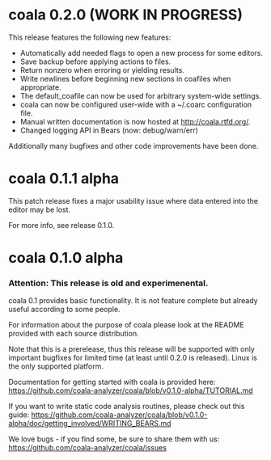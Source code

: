 # coala 0.2.0 (WORK IN PROGRESS)

This release features the following new features:

 * Automatically add needed flags to open a new process for some editors.
 * Save backup before applying actions to files.
 * Return nonzero when erroring or yielding results.
 * Write newlines before beginning new sections in coafiles when appropriate.
 * The default_coafile can now be used for arbitrary system-wide settings.
 * coala can now be configured user-wide with a ~/.coarc configuration file.
 * Manual written documentation is now hosted at http://coala.rtfd.org/.
 * Changed logging API in Bears (now: debug/warn/err)

Additionally many bugfixes and other code improvements have been done.

# coala 0.1.1 alpha

This patch release fixes a major usability issue where data entered into the
editor may be lost.

For more info, see release 0.1.0.

# coala 0.1.0 alpha

### Attention: This release is old and experimenental.

coala 0.1 provides basic functionality. It is not feature complete but already
useful according to some people.

For information about the purpose of coala please look at the README provided
with each source distribution.

Note that this is a prerelease, thus this release will be supported with only
important bugfixes for limited time (at least until 0.2.0 is released). Linux
is the only supported platform.

Documentation for getting started with coala is provided here:
https://github.com/coala-analyzer/coala/blob/v0.1.0-alpha/TUTORIAL.md

If you want to write static code analysis routines, please check out this guide:
https://github.com/coala-analyzer/coala/blob/v0.1.0-alpha/doc/getting_involved/WRITING_BEARS.md

We love bugs - if you find some, be sure to share them with us:
https://github.com/coala-analyzer/coala/issues
